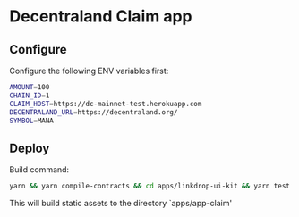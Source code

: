 # Decentraland Claim app  
## Configure  
Configure the following ENV variables first:   
```bash  
AMOUNT=100  
CHAIN_ID=1  
CLAIM_HOST=https://dc-mainnet-test.herokuapp.com  
DECENTRALAND_URL=https://decentraland.org/  
SYMBOL=MANA  
```  
## Deploy  
Build command:  
```bash  
yarn && yarn compile-contracts && cd apps/linkdrop-ui-kit && yarn test && yarn build && cd ../app-claim && yarn build  
```  
This will build static assets to the directory `apps/app-claim'
